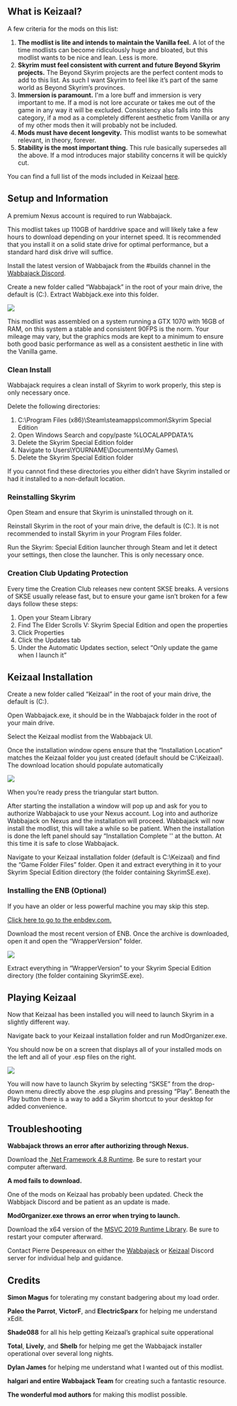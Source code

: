 ## What is Keizaal?

A few criteria for the mods on this list:

1. **The modlist is lite and intends to maintain the Vanilla feel.** A lot of the time modlists can become ridiculously huge and bloated, but this modlist wants to be nice and lean. Less is more.
2. **Skyrim must feel consistent with current and future Beyond Skyrim projects.** The Beyond Skyrim projects are the perfect content mods to add to this list. As such I want Skyrim to feel like it’s part of the same world as Beyond Skyrim’s provinces.
3. **Immersion is paramount.** I'm a lore buff and immersion is very important to me. If a mod is not lore accurate or takes me out of the game in any way it will be excluded. Consistency also falls into this category, if a mod as a completely different aesthetic from Vanilla or any of my other mods then it will probably not be included.  
4. **Mods must have decent longevity.** This modlist wants to be somewhat relevant, in theory, forever.  
5. **Stability is the most important thing.** This rule basically supersedes all the above. If a mod introduces major stability concerns it will be quickly cut.

You can find a full list of the mods included in Keizaal [here](https://modwat.ch/u/Keizaal/).

## Setup and Information

A premium Nexus account is required to run Wabbajack.

This modlist takes up 110GB of harddrive space and will likely take a few hours to download depending on your internet speed. It is recommended that you install it on a solid state drive for optimal performance, but a standard hard disk drive will suffice.

Install the latest version of Wabbajack from the #builds channel in the [Wabbajack Discord](https://discordapp.com/invite/wabbajack).

Create a new folder called “Wabbajack” in the root of your main drive, the default is (C:). Extract Wabbjack.exe into this folder.

![](https://lh3.googleusercontent.com/J2TSlfEol5ph4dQ1satHzWZS4B3JGHuGCTguSnDv7PBs0CI61psyN3LNZ2xVW-lslGcSbix65cU4_joIjYO5Hz0OGET8Rjlev0Oi7bxLNOzkRXdvxBDAK7d058LanhUJWb9MPG6M)

This modlist was assembled on a system running a GTX 1070 with 16GB of RAM, on this system a stable and consistent 90FPS is the norm. Your mileage may vary, but the graphics mods are kept to a minimum to ensure both good basic performance as well as a consistent aesthetic in line with the Vanilla game.

### Clean Install

Wabbajack requires a clean install of Skyrim to work properly, this step is only necessary once.

Delete the following directories:

1.  C:\Program Files (x86)\Steam\steamapps\common\Skyrim Special Edition
2.  Open Windows Search and copy/paste %LOCALAPPDATA%
3.  Delete the Skyrim Special Edition folder
4.  Navigate to Users\YOURNAME\Documents\My Games\
5.  Delete the Skyrim Special Edition folder

If you cannot find these directories you either didn’t have Skyrim installed or had it installed to a non-default location.

### Reinstalling Skyrim

Open Steam and ensure that Skyrim is uninstalled through on it.

Reinstall Skyrim in the root of your main drive, the default is (C:). It is not recommended to install Skyrim in your Program Files folder.

Run the Skyrim: Special Edition launcher through Steam and let it detect your settings, then close the launcher. This is only necessary once.

### Creation Club Updating Protection

Every time the Creation Club releases new content SKSE breaks. A versions of SKSE usually release fast, but to ensure your game isn’t broken for a few days follow these steps:

1.  Open your Steam Library
2.  Find The Elder Scrolls V: Skyrim Special Edition and open the properties
3.  Click Properties
4.  Click the Updates tab
5.  Under the Automatic Updates section, select “Only update the game when I launch it”

## Keizaal Installation

Create a new folder called “Keizaal” in the root of your main drive, the default is (C:).

Open Wabbajack.exe, it should be in the Wabbajack folder in the root of your main drive.

Select the Keizaal modlist from the Wabbajack UI.

Once the installation window opens ensure that the “Installation Location” matches the Keizaal folder you just created (default should be C:\Keizaal\). The download location should populate automatically

![](https://lh3.googleusercontent.com/-kR37sxNmIC2R1ZBeFPZLk90QqvKan68MhDvqvs_RM-OCzzX-DMudWjRGxKF4ke7-KIU2fFuQIxMl_kvNKpD7TihpTX3RKAVD-KD_FJTdwslgFDfQZVqs4Jpytrq3Cbxrw)

When you’re ready press the triangular start button.

After starting the installation a window will pop up and ask for you to authorize Wabbajack to use your Nexus account. Log into and authorize Wabbajack on Nexus and the installation will proceed. Wabbajack will now install the modlist, this will take a while so be patient. When the installation is done the left panel should say “Installation Complete '' at the button. At this time it is safe to close Wabbajack.

Navigate to your Keizaal installation folder (default is C:\Keizaal\) and find the “Game Folder Files” folder. Open it and extract everything in it to your Skyrim Special Edition directory (the folder containing SkyrimSE.exe).

### Installing the ENB (Optional)

If you have an older or less powerful machine you may skip this step.

[Click here to go to the enbdev.com.](http://enbdev.com/download_mod_tesskyrimse.htm)

Download the most recent version of ENB. Once the archive is downloaded, open it and open the “WrapperVersion” folder.

![](https://lh4.googleusercontent.com/BIEdtBd6Cbxcel6cjjUmUaPLrG3ChdB1zKnYZZmiQtKcxib6UZjljMO4YDTT6XC-G39uWoHhP9CJDZN8Y4-w5T63fU34BOLLqONvn946b7VcTBFt7f5NdPc_4dE8aKnONA)

Extract everything in “WrapperVersion” to your Skyrim Special Edition directory (the folder containing SkyrimSE.exe).

## Playing Keizaal

Now that Keizaal has been installed you will need to launch Skyrim in a slightly different way.

Navigate back to your Keizaal installation folder and run ModOrganizer.exe.

You should now be on a screen that displays all of your installed mods on the left and all of your .esp files on the right.

![](https://lh5.googleusercontent.com/YiMtbtFchI4dQhTfZu8btgagdViOzy9hphagcdyYhEYKuuKerSlJWvgTQR14jOJleywiBGHvY3kQPNwgaAhkf61fN2I-DBYXRkbvzBCnJ_jUCuufuvRFmRtSmqJv81Iv2A)

You will now have to launch Skyrim by selecting “SKSE” from the drop-down menu directly above the .esp plugins and pressing “Play”. Beneath the Play button there is a way to add a Skyrim shortcut to your desktop for added convenience.

## Troubleshooting

**Wabbajack throws an error after authorizing through Nexus.**

Download the [.Net Framework 4.8 Runtime](https://dotnet.microsoft.com/download/dotnet-framework/net48). Be sure to restart your computer afterward.

**A mod fails to download.**

One of the mods on Keizaal has probably been updated. Check the Wabbjack Discord and be patient as an update is made.

**ModOrganizer.exe throws an error when trying to launch.**

Download the x64 version of the [MSVC 2019 Runtime Library](https://support.microsoft.com/en-us/help/2977003/the-latest-supported-visual-c-downloads). Be sure to restart your computer afterward. 

Contact Pierre Despereaux on either the [Wabbajack](https://discordapp.com/invite/wabbajack) or [Keizaal](https://discord.gg/eYZJFP8) Discord server for individual help and guidance.

## Credits

**Simon Magus** for tolerating my constant badgering about my load order.

**Paleo the Parrot**, **VictorF**, and **ElectricSparx** for helping me understand xEdit.

**Shade088** for all his help getting Keizaal’s graphical suite opperational

**Total**,  **Lively**, and **Shelb** for helping me get the Wabbajack installer operational over several long nights.

**Dylan James** for helping me understand what I wanted out of this modlist.

**halgari and entire Wabbajack Team** for creating such a fantastic resource.

**The wonderful mod authors** for making this modlist possible.
